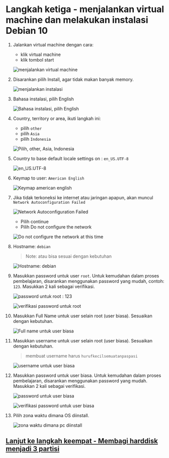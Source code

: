 # Langkah ketiga - menjalankan virtual machine dan melakukan instalasi Debian 10

1. Jalankan virtual machine dengan cara:

    - klik virtual machine
    - klik tombol start

    ![menjalankan virtual machine](https://drive.google.com/uc?export=view&id=1dpbqLy3-z_oscSBpgBiFYbh1GJ53wgb4)

2. Disarankan pilih Install, agar tidak makan banyak memory.

    ![menjalankan instalasi](https://drive.google.com/uc?export=view&id=1ZvowvP8o9yyb72JpUE0TQVOvUt4KXAZJ)

3. Bahasa instalasi, pilih English

    ![Bahasa instalasi, pilih English](https://drive.google.com/uc?export=view&id=1sDklKsBWLtFX0u-oQfhKf6ZjVJhvcucx)

4. Country, territory or area, ikuti langkah ini:

    - pilih `other`
    - pilih `Asia`
    - pilih `Indonesia`

    ![Pilih, other, Asia, Indonesia](https://drive.google.com/uc?export=view&id=1M_IB3TzYcepV_C8vH2aYO7aRncVrA1HV)

5. Country to base default locale settings on : `en_US.UTF-8`

     ![en_US.UTF-8](https://drive.google.com/uc?export=view&id=13RevwMGax0wrZho_tUF6onPnsG516_Mx)

6. Keymap to user: `American English`

    ![Keymap american english](https://drive.google.com/uc?export=view&id=1xVlTBCuNZ704k2ypj82KkCrPG5J337I0)

7. Jika tidak terkoneksi ke internet atau jaringan apapun, akan muncul `Network Autoconfiguration Failed`

     ![Network Autoconfiguration Failed](https://drive.google.com/uc?export=view&id=1T3wyvQcsRHs-fos5ynCmOGfhsTGVZkqw)

     - Pilih continue
     - Pilih Do not configure the network

     ![Do not configure the network at this time](https://drive.google.com/uc?export=view&id=1rqm37HQeFvQTNY16jqWNj6ymDYrbdUDj)

8. Hostname: `debian`

    > Note: atau bisa sesuai dengan kebutuhan

    ![Hostname: debian](https://drive.google.com/uc?export=view&id=1cyf8CvoMiKG5i2ZMI_T-9eWe4srOVYys)

9. Masukkan password untuk user `root`. Untuk kemudahan dalam proses pembelajaran, disarankan menggunakan password yang mudah, contoh: `123`. Masukkan 2 kali sebagai verifikasi.

    ![password untuk root : 123](https://drive.google.com/uc?export=view&id=1zR412btR-8qjrjGEI1nSUcBX9_QFiiep)

    ![verifikasi password untuk root](https://drive.google.com/uc?export=view&id=1VTxe1uAJf9fCcK5hqvL0m3wp0NJgStgB)

10. Masukkan Full Name untuk user selain root (user biasa). Sesuaikan dengan kebutuhan.

    ![Full name untuk user biasa](https://drive.google.com/uc?export=view&id=1j_mRHuF2OJCjza9tcM0h9rUQltKz78mx)

11. Masukkan username untuk user selain root (user biasa). Sesuaikan dengan kebutuhan.

    > membuat username harus `hurufkecilsemuatanpaspasi`

    ![username untuk user biasa](https://drive.google.com/uc?export=view&id=14GwjZWnMsuEs-IqTnxgGYJL1RH1gGDdo)

12. Masukkan password untuk user biasa. Untuk kemudahan dalam proses pembelajaran, disarankan menggunakan password yang mudah. Masukkan 2 kali sebagai verifikasi.

    ![password untuk user biasa](https://drive.google.com/uc?export=view&id=1P5MMbDMXH8wF_Oy822vNE7oO1_m_MJfL)

    ![verifikasi password untuk user biasa](https://drive.google.com/uc?export=view&id=1M0G-F_yf59EKesjyqycs7CHwCWSBuLhi)

13. Pilih zona waktu dimana OS diinstall.

    ![zona waktu dimana pc diinstall](https://drive.google.com/uc?export=view&id=1qX1M_h0S-sAmejddfzRW3GjTljcBE1Qj)

## [Lanjut ke langkah keempat - Membagi harddisk menjadi 3 partisi](langkah4.md)
